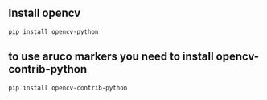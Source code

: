 ## Install opencv
```
pip install opencv-python
```

##  to use aruco markers you need to install opencv-contrib-python
```
pip install opencv-contrib-python
```